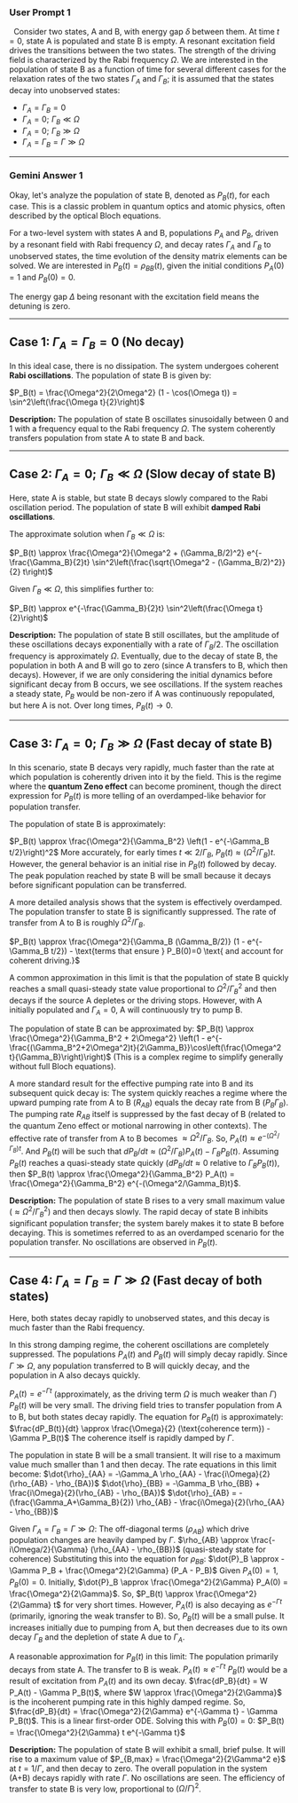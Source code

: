 ### User Prompt 1
 
Consider two states, A and B, with energy gap $\delta$ between them. At time $t=0$, state A is populated and state B is empty. A resonant excitation field drives the transitions between the two states. The strength of the driving field is characterized by the Rabi frequency $\Omega$. We are interested in the population of state B as a function of time for several different cases for the relaxation rates of the two states $\Gamma_A$ and $\Gamma_B$; it is assumed that the states decay into unobserved states:
- $\Gamma_A=\Gamma_B=0$
- $\Gamma_A=0;\,\,\Gamma_B\ll \Omega$
- $\Gamma_A=0;\,\,\Gamma_B\gg \Omega$
- $\Gamma_A=\Gamma_B=\Gamma\gg \Omega$

---
### Gemini Answer 1

Okay, let's analyze the population of state B, denoted as $P_B(t)$, for each case. This is a classic problem in quantum optics and atomic physics, often described by the optical Bloch equations.

For a two-level system with states A and B, populations $P_A$ and $P_B$, driven by a resonant field with Rabi frequency $\Omega$, and decay rates $\Gamma_A$ and $\Gamma_B$ to unobserved states, the time evolution of the density matrix elements can be solved. We are interested in $P_B(t) = \rho_{BB}(t)$, given the initial conditions $P_A(0) = 1$ and $P_B(0) = 0$.

The energy gap $\Delta$ being resonant with the excitation field means the detuning is zero.

---
## Case 1: $\Gamma_A=\Gamma_B=0$ (No decay)

In this ideal case, there is no dissipation. The system undergoes coherent **Rabi oscillations**. The population of state B is given by:

$P_B(t) = \frac{\Omega^2}{2\Omega^2} (1 - \cos(\Omega t)) = \sin^2\left(\frac{\Omega t}{2}\right)$

**Description:** The population of state B oscillates sinusoidally between 0 and 1 with a frequency equal to the Rabi frequency $\Omega$. The system coherently transfers population from state A to state B and back.

---
## Case 2: $\Gamma_A=0;\,\,\Gamma_B\ll \Omega$ (Slow decay of state B)

Here, state A is stable, but state B decays slowly compared to the Rabi oscillation period. The population of state B will exhibit **damped Rabi oscillations**.

The approximate solution when $\Gamma_B \ll \Omega$ is:

$P_B(t) \approx \frac{\Omega^2}{\Omega^2 + (\Gamma_B/2)^2} e^{-\frac{\Gamma_B}{2}t} \sin^2\left(\frac{\sqrt{\Omega^2 - (\Gamma_B/2)^2}}{2} t\right)$

Given $\Gamma_B \ll \Omega$, this simplifies further to:

$P_B(t) \approx e^{-\frac{\Gamma_B}{2}t} \sin^2\left(\frac{\Omega t}{2}\right)$

**Description:** The population of state B still oscillates, but the amplitude of these oscillations decays exponentially with a rate of $\Gamma_B/2$. The oscillation frequency is approximately $\Omega$. Eventually, due to the decay of state B, the population in both A and B will go to zero (since A transfers to B, which then decays). However, if we are only considering the initial dynamics before significant decay from B occurs, we see oscillations. If the system reaches a steady state, $P_B$ would be non-zero if A was continuously repopulated, but here A is not. Over long times, $P_B(t) \to 0$.

---
## Case 3: $\Gamma_A=0;\,\,\Gamma_B\gg \Omega$ (Fast decay of state B)

In this scenario, state B decays very rapidly, much faster than the rate at which population is coherently driven into it by the field. This is the regime where the **quantum Zeno effect** can become prominent, though the direct expression for $P_B(t)$ is more telling of an overdamped-like behavior for population transfer.

The population of state B is approximately:

$P_B(t) \approx \frac{\Omega^2}{\Gamma_B^2} \left(1 - e^{-\Gamma_B t/2}\right)^2$
More accurately, for early times $t \ll 2/\Gamma_B$, $P_B(t) \approx (\Omega^2/\Gamma_B)t$.
However, the general behavior is an initial rise in $P_B(t)$ followed by decay. The peak population reached by state B will be small because it decays before significant population can be transferred.

A more detailed analysis shows that the system is effectively overdamped. The population transfer to state B is significantly suppressed. The rate of transfer from A to B is roughly $\Omega^2/\Gamma_B$.

$P_B(t) \approx \frac{\Omega^2}{\Gamma_B (\Gamma_B/2)} (1 - e^{-\Gamma_B t/2}) - \text{terms that ensure } P_B(0)=0 \text{ and account for coherent driving.}$

A common approximation in this limit is that the population of state B quickly reaches a small quasi-steady state value proportional to $\Omega^2/\Gamma_B^2$ and then decays if the source A depletes or the driving stops. However, with A initially populated and $\Gamma_A=0$, A will continuously try to pump B.

The population of state B can be approximated by:
$P_B(t) \approx \frac{\Omega^2}{\Gamma_B^2 + 2\Omega^2} \left(1 - e^{-\frac{(\Gamma_B^2+2\Omega^2)t}{2\Gamma_B}}\cos\left(\frac{\Omega^2 t}{\Gamma_B}\right)\right)$ (This is a complex regime to simplify generally without full Bloch equations).

A more standard result for the effective pumping rate into B and its subsequent quick decay is:
The system quickly reaches a regime where the upward pumping rate from A to B ($R_{AB}$) equals the decay rate from B ($P_B \Gamma_B$). The pumping rate $R_{AB}$ itself is suppressed by the fast decay of B (related to the quantum Zeno effect or motional narrowing in other contexts). The effective rate of transfer from A to B becomes $\approx \Omega^2/\Gamma_B$.
So, $P_A(t) \approx e^{-(\Omega^2/\Gamma_B)t}$.
And $P_B(t)$ will be such that $dP_B/dt \approx (\Omega^2/\Gamma_B)P_A(t) - \Gamma_B P_B(t)$.
Assuming $P_B(t)$ reaches a quasi-steady state quickly ($dP_B/dt \approx 0$ relative to $\Gamma_B P_B(t)$), then $P_B(t) \approx \frac{\Omega^2}{\Gamma_B^2} P_A(t) = \frac{\Omega^2}{\Gamma_B^2} e^{-(\Omega^2/\Gamma_B)t}$.

**Description:** The population of state B rises to a very small maximum value $(\approx \Omega^2/\Gamma_B^2)$ and then decays slowly. The rapid decay of state B inhibits significant population transfer; the system barely makes it to state B before decaying. This is sometimes referred to as an overdamped scenario for the population transfer. No oscillations are observed in $P_B(t)$.

---
## Case 4: $\Gamma_A=\Gamma_B=\Gamma\gg \Omega$ (Fast decay of both states)

Here, both states decay rapidly to unobserved states, and this decay is much faster than the Rabi frequency.

In this strong damping regime, the coherent oscillations are completely suppressed. The populations $P_A(t)$ and $P_B(t)$ will simply decay rapidly.
Since $\Gamma \gg \Omega$, any population transferred to B will quickly decay, and the population in A also decays quickly.

$P_A(t) = e^{-\Gamma t}$ (approximately, as the driving term $\Omega$ is much weaker than $\Gamma$)
$P_B(t)$ will be very small. The driving field tries to transfer population from A to B, but both states decay rapidly.
The equation for $P_B(t)$ is approximately:
$\frac{dP_B(t)}{dt} \approx \frac{\Omega}{2} (\text{coherence term}) - \Gamma P_B(t)$
The coherence itself is rapidly damped by $\Gamma$.

The population in state B will be a small transient. It will rise to a maximum value much smaller than 1 and then decay.
The rate equations in this limit become:
$\dot{\rho}_{AA} = -\Gamma_A \rho_{AA} - \frac{i\Omega}{2}(\rho_{AB} - \rho_{BA})$
$\dot{\rho}_{BB} = -\Gamma_B \rho_{BB} + \frac{i\Omega}{2}(\rho_{AB} - \rho_{BA})$
$\dot{\rho}_{AB} = -(\frac{\Gamma_A+\Gamma_B}{2}) \rho_{AB} - \frac{i\Omega}{2}(\rho_{AA} - \rho_{BB})$

Given $\Gamma_A = \Gamma_B = \Gamma \gg \Omega$:
The off-diagonal terms ($\rho_{AB}$) which drive population changes are heavily damped by $\Gamma$.
$\rho_{AB} \approx \frac{-i\Omega/2}{\Gamma} (\rho_{AA} - \rho_{BB})$ (quasi-steady state for coherence)
Substituting this into the equation for $\rho_{BB}$:
$\dot{P}_B \approx -\Gamma P_B + \frac{\Omega^2}{2\Gamma} (P_A - P_B)$
Given $P_A(0)=1, P_B(0)=0$.
Initially, $\dot{P}_B \approx \frac{\Omega^2}{2\Gamma} P_A(0) = \frac{\Omega^2}{2\Gamma}$.
So, $P_B(t) \approx \frac{\Omega^2}{2\Gamma} t$ for very short times.
However, $P_A(t)$ is also decaying as $e^{-\Gamma t}$ (primarily, ignoring the weak transfer to B).
So, $P_B(t)$ will be a small pulse. It increases initially due to pumping from A, but then decreases due to its own decay $\Gamma_B$ and the depletion of state A due to $\Gamma_A$.

A reasonable approximation for $P_B(t)$ in this limit:
The population primarily decays from state A. The transfer to B is weak.
$P_A(t) \approx e^{-\Gamma t}$
$P_B(t)$ would be a result of excitation from $P_A(t)$ and its own decay.
$\frac{dP_B}{dt} = W P_A(t) - \Gamma P_B(t)$, where $W \approx \frac{\Omega^2}{2\Gamma}$ is the incoherent pumping rate in this highly damped regime.
So, $\frac{dP_B}{dt} = \frac{\Omega^2}{2\Gamma} e^{-\Gamma t} - \Gamma P_B(t)$.
This is a linear first-order ODE.
Solving this with $P_B(0)=0$:
$P_B(t) = \frac{\Omega^2}{2\Gamma} t e^{-\Gamma t}$

**Description:** The population of state B will exhibit a small, brief pulse. It will rise to a maximum value of $P_{B,max} = \frac{\Omega^2}{2\Gamma^2 e}$ at $t=1/\Gamma$, and then decay to zero. The overall population in the system (A+B) decays rapidly with rate $\Gamma$. No oscillations are seen. The efficiency of transfer to state B is very low, proportional to $(\Omega/\Gamma)^2$.

